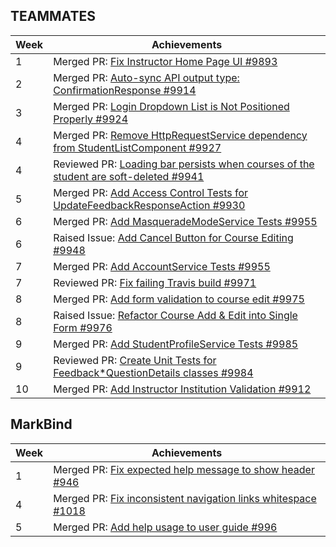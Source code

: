 ## TEAMMATES

Week | Achievements
---- | ------------
1 | Merged PR: [Fix Instructor Home Page UI #9893](https://github.com/TEAMMATES/teammates/pull/9893)
2 | Merged PR: [Auto-sync API output type: ConfirmationResponse #9914](https://github.com/TEAMMATES/teammates/pull/9914)
3 | Merged PR: [Login Dropdown List is Not Positioned Properly #9924](https://github.com/TEAMMATES/teammates/pull/9924)
4 | Merged PR: [Remove HttpRequestService dependency from StudentListComponent #9927](https://github.com/TEAMMATES/teammates/pull/9927)
4 | Reviewed PR: [Loading bar persists when courses of the student are soft-deleted #9941](https://github.com/TEAMMATES/teammates/pull/9941)
5 | Merged PR: [Add Access Control Tests for UpdateFeedbackResponseAction #9930](https://github.com/TEAMMATES/teammates/pull/9930)
6 | Merged PR: [Add MasqueradeModeService Tests #9955](https://github.com/TEAMMATES/teammates/pull/9955)
6 | Raised Issue: [Add Cancel Button for Course Editing #9948](https://github.com/TEAMMATES/teammates/issues/9948)
7 | Merged PR: [Add AccountService Tests #9955](https://github.com/TEAMMATES/teammates/pull/9964)
7 | Reviewed PR: [Fix failing Travis build #9971](https://github.com/TEAMMATES/teammates/pull/9971)
8 | Merged PR: [Add form validation to course edit #9975](https://github.com/TEAMMATES/teammates/pull/9975)
8 | Raised Issue: [Refactor Course Add & Edit into Single Form #9976](https://github.com/TEAMMATES/teammates/issues/9976)
9 | Merged PR: [Add StudentProfileService Tests #9985](https://github.com/TEAMMATES/teammates/pull/9985)
9 | Reviewed PR: [Create Unit Tests for Feedback*QuestionDetails classes #9984](https://github.com/TEAMMATES/teammates/pull/9984)
10 | Merged PR: [Add Instructor Institution Validation #9912](https://github.com/TEAMMATES/teammates/pull/9912)

## MarkBind

Week | Achievements
---- | ------------
1 | Merged PR: [Fix expected help message to show header #946](https://github.com/MarkBind/markbind/pull/946)
4 | Merged PR: [Fix inconsistent navigation links whitespace #1018](https://github.com/MarkBind/markbind/pull/1018)
5 | Merged PR: [Add help usage to user guide #996](https://github.com/MarkBind/markbind/pull/996)

